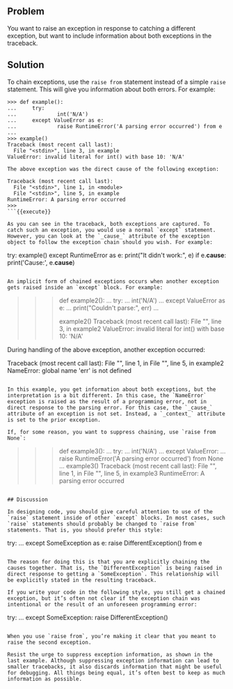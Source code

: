 ## Problem

You want to raise an exception in response to catching a different exception, but want to include information about both exceptions in the traceback.

## Solution

To chain exceptions, use the `raise from` statement instead of a simple `raise` statement. This will give you information about both errors. For example:

```
>>> def example():
...     try:
...             int('N/A')
...     except ValueError as e:
...             raise RuntimeError('A parsing error occurred') from e
...
>>> example()
Traceback (most recent call last):
  File "<stdin>", line 3, in example
ValueError: invalid literal for int() with base 10: 'N/A'

The above exception was the direct cause of the following exception:

Traceback (most recent call last):
  File "<stdin>", line 1, in <module>
  File "<stdin>", line 5, in example
RuntimeError: A parsing error occurred
>>>
```{{execute}}

As you can see in the traceback, both exceptions are captured. To catch such an exception, you would use a normal `except` statement. However, you can look at the `_cause_` attribute of the exception object to follow the exception chain should you wish. For example:

```
try:
    example()
except RuntimeError as e:
    print("It didn't work:", e)
    if e.__cause__:
        print('Cause:', e.__cause__)
```{{execute}}

An implicit form of chained exceptions occurs when another exception gets raised inside an `except` block. For example:

```
>>> def example2():
...     try:
...             int('N/A')
...     except ValueError as e:
...             print("Couldn't parse:", err)
...
>>>
>>> example2()
Traceback (most recent call last):
  File "<stdin>", line 3, in example2
ValueError: invalid literal for int() with base 10: 'N/A'

During handling of the above exception, another exception occurred:

Traceback (most recent call last):
  File "<stdin>", line 1, in <module>
  File "<stdin>", line 5, in example2
NameError: global name 'err' is not defined
>>>
```{{execute}}

In this example, you get information about both exceptions, but the interpretation is a bit different. In this case, the `NameError` exception is raised as the result of a programming error, not in direct response to the parsing error. For this case, the `_cause_` attribute of an exception is not set. Instead, a `_context_` attribute is set to the prior exception.

If, for some reason, you want to suppress chaining, use `raise from None`:

```
>>> def example3():
...     try:
...             int('N/A')
...     except ValueError:
...             raise RuntimeError('A parsing error occurred') from None
...
>>> example3()
Traceback (most recent call last):
  File "<stdin>", line 1, in <module>
  File "<stdin>", line 5, in example3
RuntimeError: A parsing error occurred
>>>
```{{execute}}

## Discussion

In designing code, you should give careful attention to use of the `raise` statement inside of other `except` blocks. In most cases, such `raise` statements should probably be changed to `raise from` statements. That is, you should prefer this style:

```
try:
   ...
except SomeException as e:
   raise DifferentException() from e
```{{execute}}

The reason for doing this is that you are explicitly chaining the causes together. That is, the `DifferentException` is being raised in direct response to getting a `SomeException`. This relationship will be explicitly stated in the resulting traceback.

If you write your code in the following style, you still get a chained exception, but it’s often not clear if the exception chain was intentional or the result of an unforeseen programming error:

```
try:
   ...
except SomeException:
   raise DifferentException()
```{{execute}}

When you use `raise from`, you’re making it clear that you meant to raise the second exception.

Resist the urge to suppress exception information, as shown in the last example. Although suppressing exception information can lead to smaller tracebacks, it also discards information that might be useful for debugging. All things being equal, it’s often best to keep as much information as possible.